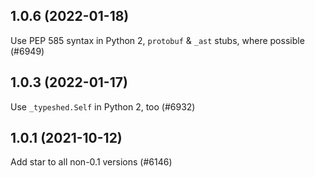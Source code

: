 ## 1.0.6 (2022-01-18)

Use PEP 585 syntax in Python 2, `protobuf` & `_ast` stubs, where possible (#6949)

## 1.0.3 (2022-01-17)

Use `_typeshed.Self` in Python 2, too (#6932)

## 1.0.1 (2021-10-12)

Add star to all non-0.1 versions (#6146)

